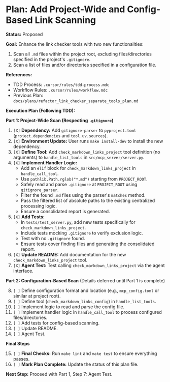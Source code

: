 # Plan: Add Project-Wide and Config-Based Link Scanning

**Status:** Proposed

**Goal:** Enhance the link checker tools with two new functionalities:

1.  Scan all `.md` files within the project root, excluding files/directories specified in the project's `.gitignore`.
2.  Scan a list of files and/or directories specified in a configuration file.

**References:**

- TDD Process: `.cursor/rules/tdd-process.mdc`
- Workflow Rules: `.cursor/rules/workflow.mdc`
- Previous Plan: `docs/plans/refactor_link_checker_separate_tools_plan.md`

**Execution Plan (Following TDD):**

**Part 1: Project-Wide Scan (Respecting `.gitignore`)**

1.  `[X]` **Dependency:** Add `gitignore-parser` to `pyproject.toml` (`project.dependencies` and `tool.uv.sources`).
2.  `[X]` **Environment Update:** User runs `make install-dev` to install the new dependency.
3.  `[X]` **Define Tool:** Add `check_markdown_links_project` tool definition (no arguments) to `handle_list_tools` in `src/mcp_server/server.py`.
4.  `[X]` **Implement Handler Logic:**
    - Add an `elif` block for `check_markdown_links_project` in `handle_call_tool`.
    - Use `pathlib.Path.rglob("*.md")` starting from `PROJECT_ROOT`.
    - Safely read and parse `.gitignore` at `PROJECT_ROOT` using `gitignore_parser`.
    - Filter the found `.md` files using the parser's `matches` method.
    - Pass the filtered list of absolute paths to the existing centralized processing logic.
    - Ensure a consolidated report is generated.
5.  `[X]` **Add Tests:**
    - In `tests/test_server.py`, add new tests specifically for `check_markdown_links_project`.
    - Include tests mocking `.gitignore` to verify exclusion logic.
    - Test with no `.gitignore` found.
    - Ensure tests cover finding files and generating the consolidated report.
6.  `[X]` **Update README:** Add documentation for the new `check_markdown_links_project` tool.
7.  `[X]` **Agent Test:** Test calling `check_markdown_links_project` via the agent interface.

**Part 2: Configuration-Based Scan** (Details deferred until Part 1 is complete)

8.  `[ ]` Define configuration format and location (e.g., `mcp_config.toml` or similar at project root).
9.  `[ ]` Define tool (`check_markdown_links_config`) in `handle_list_tools`.
10. `[ ]` Implement logic to read and parse the config file.
11. `[ ]` Implement handler logic in `handle_call_tool` to process configured files/directories.
12. `[ ]` Add tests for config-based scanning.
13. `[ ]` Update README.
14. `[ ]` Agent Test.

**Final Steps**

15. `[ ]` **Final Checks:** Run `make lint` and `make test` to ensure everything passes.
16. `[ ]` **Mark Plan Complete:** Update the status of this plan file.

**Next Step:** Proceed with Part 1, Step 7: Agent Test.
